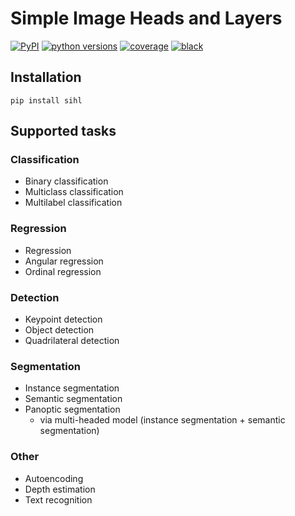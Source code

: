 # Simple Image Heads and Layers

[![PyPI](https://img.shields.io/pypi/v/sihl.svg)][pypi_]
[![python versions](https://img.shields.io/pypi/pyversions/sihl)][python version]
[![coverage](https://img.shields.io/endpoint?url=https://gist.githubusercontent.com/jonregef/c203d6bce2a485ab49d1814ff3218a06/raw/covbadge.json)][coverage]
[![black](https://img.shields.io/badge/code%20style-black-000000.svg)][black]

[pypi_]: https://pypi.org/project/sihl/
[python version]: https://pypi.org/project/sihl
[coverage]: https://coverage.readthedocs.io/en/7.2.5/
[black]: https://github.com/psf/black

## Installation

```console
pip install sihl
```

<!-- github-only -->

[license]: https://github.com/sihlAI/sihl/blob/main/LICENSE

## Supported tasks
### Classification
- Binary classification
- Multiclass classification
- Multilabel classification

### Regression
- Regression
- Angular regression
- Ordinal regression

### Detection
- Keypoint detection
- Object detection
- Quadrilateral detection

### Segmentation
- Instance segmentation
- Semantic segmentation
- Panoptic segmentation
  - via multi-headed model (instance segmentation + semantic segmentation)

### Other
- Autoencoding
- Depth estimation
- Text recognition
